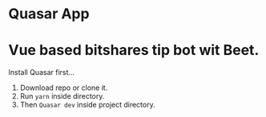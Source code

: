 # Quasar App
# Vue based bitshares tip bot wit Beet.
Install Quasar first...
1. Download repo or clone it.
2. Run `yarn` inside directory.
3. Then `Quasar dev` inside project directory.
